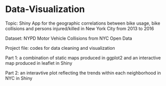 # Data-Visualization
Topic: Shiny App for the geographic correlations between bike usage, bike collisions and persons injured/killed in New York City from 2013 to 2016

Dataset: NYPD Motor Vehicle Collisions from NYC Open Data

Project file: codes for data cleaning and visualization

Part 1: a combination of static maps produced in ggplot2 and an interactive map produced in leaflet in Shiny

Part 2: an interavtive plot reflecting the trends within each neighborhood in NYC in Shiny
